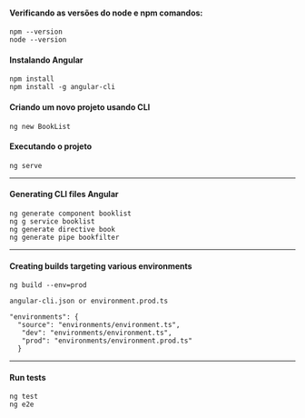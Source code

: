 #### Verificando as versões do node e npm comandos:
```
npm --version
node --version
```

#### Instalando Angular
```
npm install
npm install -g angular-cli
```

#### Criando um novo projeto usando CLI 
```
ng new BookList
```

#### Executando o projeto
```
ng serve
```

----
#### Generating CLI files Angular
```
ng generate component booklist
ng g service booklist
ng generate directive book
ng generate pipe bookfilter
```

----
#### Creating builds targeting various environments

```
ng build --env=prod

angular-cli.json or environment.prod.ts

"environments": { 
  "source": "environments/environment.ts", 
   "dev": "environments/environment.ts", 
   "prod": "environments/environment.prod.ts" 
  } 

```
----
#### Run tests
```
ng test
ng e2e
```
